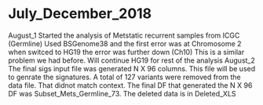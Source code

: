 # July_December_2018
August_1 
Started the analysis of Metstatic recurrent samples from ICGC (Germline)
Used BSGenome38 and the first error was at Chromosome 2 when switced to HG19 the error was further down (Ch10)
This is a similar problem we had before. 
Will continue HG19 for rest of the analysis
August_2
The final sigs input file was generated N X 96 columns. This file will be used to genrate the signatures. 
A total of 127 variants were removed from the data file. That didnot match context. 
The final DF that generated the N X 96 DF was Subset_Mets_Germline_73. 
The deleted data is in Deleted_XLS
